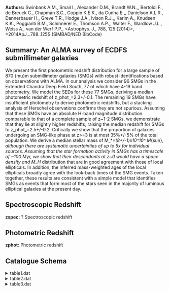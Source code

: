 **Authors:** Swinbank A.M., Smail I., Alexander D.M., Brandt W.N.,, Bertoldi F., de Breuck C., Chapman S.C., Coppin K.E.K., da Cunha E.,, Danielson A.L.R., Dannerbauer H., Greve T.R., Hodge J.A., Ivison R.J.,, Karim A., Knudsen K.K., Poggianti B.M., Schinnerer E., Thomson A.P.,, Walter F., Wardlow J.L., Weiss A., van der Werf P.P., <Astrophys. J., 788, 125 (2014)>, =2014ApJ...788..125S (SIMBAD/NED BibCode)

## Summary: An ALMA survey of ECDFS submillimeter galaxies 

We present the first photometric redshift distribution for a large sample of 870 {mu}m submillimeter galaxies (SMGs) with robust identifications based on observations with ALMA. In our analysis we consider 96 SMGs in the Extended Chandra Deep Field South, 77 of which have 4-19 band photometry. We model the SEDs for these 77 SMGs, deriving a median photometric redshift of z_phot_=2.3+/-0.1. The remaining 19 SMGs have insufficient photometry to derive photometric redshifts, but a stacking analysis of Herschel observations confirms they are not spurious. Assuming that these SMGs have an absolute H-band magnitude distribution comparable to that of a complete sample of z~1-2 SMGs, we demonstrate that they lie at slightly higher redshifts, raising the median redshift for SMGs to z_phot_=2.5+/-0.2. Critically we show that the proportion of galaxies undergoing an SMG-like phase at z>=3 is at most 35%+/-5% of the total population. We derive a median stellar mass of M_*_=(8+/-1)x10^10^ M_{sun}_, although there are systematic uncertainties of up to 5x for individual sources. Assuming that the star formation activity in SMGs has a timescale of ~100 Myr, we show that their descendants at z~0 would have a space density and M_H_ distribution that are in good agreement with those of local ellipticals. In addition, the inferred mass-weighted ages of the local ellipticals broadly agree with the look-back times of the SMG events. Taken together, these results are consistent with a simple model that identifies SMGs as events that form most of the stars seen in the majority of luminous elliptical galaxies at the present day.

## Spectroscopic Redshift 
 
**zspec:** ? Spectroscopic redshift 
 

## Photometric Redshift 
 
**zphot:** Photometric redshift 
 

## Catalogue Schema

<details>
<summary>table1.dat</summary>

| Bytes   | Format   | Units   | Label   | Explanations                       |
|:--------|:---------|:--------|:--------|:-----------------------------------|
| 1- 19   | A19      | ---     | Filter  | Filter used in the observation     |
| 21- 24  | F4.2     | um      | lambda  | Effective wavelength               |
| 26- 29  | F4.1     | ---     | Limit   | 3{sigma} detection limit in AB mag |
| 31- 48  | A18      | ---     | r_Limit | Detection limit reference          |
| 50- 68  | A19      | ---     | Bibcode | Reference bibcode                  |
| 70- 83  | A14      | ---     | Cat     | Catalog reference in VizieR        |
| 85- 98  | A14      | ---     | Com     | Comment on reference               |
</details>

<details>
<summary>table2.dat</summary>

| Bytes   | Format   | Units   | Label    | Explanations                                     |
|:--------|:---------|:--------|:---------|:-------------------------------------------------|
| 1- 5    | A5       | ---     | ---      | [ALESS]                                          |
| 7- 11   | A5       | ---     | ALESS    | SMG identifier (NN.NN; NNN.N) (1)                |
| 13      | A1       | ---     | f_ALESS  | [a] Flag on ALESS (2)                            |
| 15      | A1       | ---     | l_UMmag  | [>] The 3{sigma} upper limit on UMmag            |
| 17- 21  | F5.2     | mag     | UMmag    | ? MUSYC U band magnitude                         |
| 23- 26  | F4.2     | mag     | e_UMmag  | ? Uncertainty in UMmag                           |
| 28      | A1       | ---     | l_U38mag | [>] The 3{sigma} upper limit on U38mag           |
| 30- 34  | F5.2     | mag     | U38mag   | ? MUSYC U38 band magnitude                       |
| 36- 39  | F4.2     | mag     | e_U38mag | ? Uncertainty in U38mag                          |
| 41      | A1       | ---     | l_UVmag  | [>] The 3{sigma} upper limit on UVmag            |
| 43- 47  | F5.2     | mag     | UVmag    | ? VIMOS U band magnitude                         |
| 49- 52  | F4.2     | mag     | e_UVmag  | ? Uncertainty in UVmag                           |
| 54      | A1       | ---     | l_Bmag   | [>] The 3{sigma} upper limit on Bmag             |
| 56- 60  | F5.2     | mag     | Bmag     | ? MUSYC WFI B band magnitude                     |
| 62- 65  | F4.2     | mag     | e_Bmag   | ? Uncertainty in Bmag                            |
| 67      | A1       | ---     | l_Vmag   | [>] The 3{sigma} upper limit on Vmag             |
| 69- 73  | F5.2     | mag     | Vmag     | ? MUSYC WFI V band magnitude                     |
| 75- 78  | F4.2     | mag     | e_Vmag   | ? Uncertainty in Vmag                            |
| 80      | A1       | ---     | l_Rmag   | [>] The 3{sigma} upper limit on Rmag             |
| 82- 86  | F5.2     | mag     | Rmag     | ? MUSYC WFI R band magnitude                     |
| 88- 91  | F4.2     | mag     | e_Rmag   | ? Uncertainty in Rmag                            |
| 93      | A1       | ---     | l_Imag   | [>] The 3{sigma} upper limit on Imag             |
| 95- 99  | F5.2     | mag     | Imag     | ? MUSYC WFI I band magnitude                     |
| 101-104 | F4.2     | mag     | e_Imag   | ? Uncertainty in Imag                            |
| 106     | A1       | ---     | l_zmag   | [>] The 3{sigma} upper limit on zmag             |
| 108-112 | F5.2     | mag     | zmag     | ? MUSYC Mosaic-II z band magnitude               |
| 114-117 | F4.2     | mag     | e_zmag   | ? Uncertainty in zmag                            |
| 119     | A1       | ---     | l_Jmag   | [>] The 3{sigma} upper limit on Jmag             |
| 121-125 | F5.2     | mag     | Jmag     | ? J band magnitude (TENIS if nothing in f_Ksmag) |
| 127-130 | F4.2     | mag     | e_Jmag   | ? Uncertainty in Jmag                            |
| 132-133 | A2       | ---     | f_Jmag   | Flag on Jmag (4)                                 |
| 135     | A1       | ---     | l_Hmag   | [>] The 3{sigma} upper limit on Hmag             |
| 137-141 | F5.2     | mag     | Hmag     | ? H band magnitude                               |
| 143-146 | F4.2     | mag     | e_Hmag   | ? Uncertainty in Hmag                            |
| 148     | A1       | ---     | l_Ksmag  | [>] The 3{sigma} upper limit on Ksmag            |
| 150-154 | F5.2     | mag     | Ksmag    | ? K_S_ band magnitude (TENIS if nothing          |
| 156-159 | F4.2     | mag     | e_Ksmag  | ? Uncertainty in Ksmag                           |
| 161-162 | A2       | ---     | f_Ksmag  | [* **] Flag on Ksmag and Jmag (4)                |
| 164     | A1       | ---     | l_3.6mag | [>] The 3{sigma} upper limit on 3.6mag           |
| 166-170 | F5.2     | mag     | 3.6mag   | SIMPLE/IRAC 3.6 micron band magnitude            |
| 172-175 | F4.2     | mag     | e_3.6mag | ? Uncertainty in 3.6mag                          |
| 177     | A1       | ---     | l_4.5mag | [>] The 3{sigma} upper limit on 4.5mag           |
| 179-183 | F5.2     | mag     | 4.5mag   | SIMPLE/IRAC 4.5 micron band magnitude            |
| 185-188 | F4.2     | mag     | e_4.5mag | ? Uncertainty in 4.5mag                          |
| 190     | A1       | ---     | l_5.8mag | [>] The 3{sigma} upper limit on 5.8mag           |
| 192-196 | F5.2     | mag     | 5.8mag   | ? SIMPLE/IRAC 5.8 micron band magnitude          |
| 198-201 | F4.2     | mag     | e_5.8mag | ? Uncertainty in 5.8mag                          |
| 203     | A1       | ---     | l_8.0mag | [>] The 3{sigma} upper limit on 8.0mag           |
| 205-209 | F5.2     | mag     | 8.0mag   | ? SIMPLE/IRAC 8.0 micron band magnitude          |
| 211-214 | F4.2     | mag     | e_8.0mag | ? Uncertainty in 8.0mag                          |
| 6       | micron   | source  | of       | comparable, or greater,                          |

**Note**: All photometry is left blank where a source is not covered by
  available imaging.
Note (2): Flag as follows:
  a = Source is within 4" of a 3.6 micron source of comparable, or greater,
      flux.
Note (3): We measure J and K_S_ photometry from three imaging surveys, but quote
  a single value, in order of 3{sigma} detection limit (see Table 1).
Note (4): Flag as follows:
   * = Photometry measured from HAWK-I imaging;
  ** = Photometry measured from MUSYC imaging,
       otherwise photometry measured from TENIS imaging.

</details>

<details>
<summary>table3.dat</summary>

| Bytes   | Format   | Units     | Label   | Explanations                      |
|:--------|:---------|:----------|:--------|:----------------------------------|
| 1- 5    | A5       | ---       | ---     | [ALESS]                           |
| 7- 12   | A6       | ---       | ALESS   | SMG identifier (NNN.NN)           |
| 14      | A1       | ---       | f_ALESS | [a] Flag on ALESS (1)             |
| 16- 17  | I2       | h         | RAh     | Hour of Right Ascension (J2000)   |
| 19- 20  | I2       | min       | RAm     | Minute of Right Ascension (J2000) |
| 22- 26  | F5.2     | s         | RAs     | Second of Right Ascension (J2000) |
| 28      | A1       | ---       | DE-     | Sign of the Declination (J2000)   |
| 29- 30  | I2       | deg       | DEd     | Degree of Declination (J2000)     |
| 32- 33  | I2       | arcmin    | DEm     | Arcminute of Declination (J2000)  |
| 35- 38  | F4.1     | arcsec    | DEs     | Arcsecond of Declination (J2000)  |
| 40- 43  | F4.2     | ---       | zphot   | Photometric redshift              |
| 45- 48  | F4.2     | ---       | E_zphot | Upper limit uncertainty in zphot  |
| 50- 53  | F4.2     | ---       | e_zphot | Lower limit uncertainty in zphot  |
| 55- 58  | F4.2     | ---       | zspec   | ? Spectroscopic redshift          |
| 60      | A1       | ---       | r_zspec | zspec reference (2)               |
| 62- 66  | F5.2     | ---       | Chi2    | Reduced {Chi}^2^                  |
| 68- 69  | I2       | ---       | Detec   | Number of detection               |
| 71- 72  | I2       | ---       | Obs     | Number of observation             |
| 74- 79  | F6.2     | mag       | HMag    | Absolute H band AB magnitude      |
| 81- 84  | F4.2     | Msun/Lsun | M/L     | H band mass-to-light ratio        |
| 1       | these    | SMGs      | are     | potential gravitational           |

**Note**: Flag as follows:
  a = As discussed in Section 3.2.1 these SMGs are potential gravitational
      lenses, or have significantly contaminated photometry. We advise that the
      photometric redshifts for these SMGs are treated with extreme caution.
Note (2): Reference as follows:
  b = Casey et al. (2011MNRAS.411.2739C);
  c = Zheng et al. (2004, J/ApJS/155/73);
  d = Swinbank et al. (2012MNRAS.427.1066S);
  e = Silverman et al. (2010, J/ApJS/191/124);
  f = Kriek et al. (2008ApJ...677..219K);
  g = Coppin et al. (2009MNRAS.395.1905C);
  h = Coppin et al. (2012MNRAS.427..520C); Danielson et al. in prep;
  i = Bonzini et al. (2012, J/ApJS/203/15).

</details>
